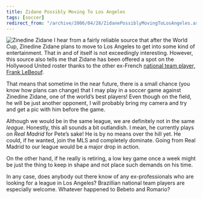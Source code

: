 ```yaml
---
title: Zidane Possibly Moving To Los Angeles
tags: [soccer]
redirect_from: "/archive/2006/04/28/ZidanePossiblyMovingToLosAngeles.aspx/"
---
```


![Zinedine Zidane](https://haacked.com/assets/images/ZinedineZidane.jpg) I hear
from a fairly reliable source that after the World Cup, Zinedine Zidane
plans to move to Los Angeles to get into some kind of entertainment.
That in and of itself is not exceedingly interesting. However, this
source also tells me that Zidane has been offered a spot on the
Hollywood United roster thanks to the other ex-French [national team
player, Frank
LeBeouf](https://haacked.com/archive/2006/03/24/PlayingAgainstAWorldCupWinner.aspx "Playing Against A World Cup Winner").

That means that sometime in the near future, there is a small chance
(you know how plans can change) that I may play in a soccer game against
Zinedine Zidane, one of the world’s best players! Even though on the
field, he will be just another opponent, I will probably bring my camera
and try and get a pic with him before the game.

Although we would be in the same league, we are definitely not in the
same *league*. Honestly, this all sounds a bit outlandish. I mean, he
currently plays on *Real Madrid* for Pete’s sake! He is by no means over
the hill yet. He could, if he wanted, join the MLS and completely
dominate. Going from Real Madrid to our league would be a major drop in
action.

On the other hand, if he really is retiring, a low key game once a week
might be just the thing to keep in shape and not place such demands on
his time.

In any case, does anybody out there know of any ex-professionals who are
looking for a league in Los Angeles? Brazillian national team players
are especially welcome. Whatever happened to Bebeto and Romario?

